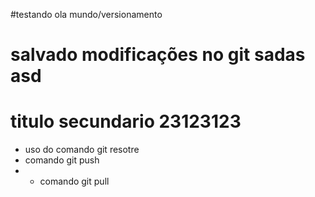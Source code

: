 #testando ola mundo/versionamento

# salvado modificações no git sadas asd

# titulo secundario 23123123

* uso do comando git resotre
* comando git push
* * comando git pull
